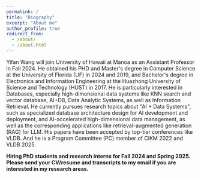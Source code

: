 ```yaml
---
permalink: /
title: "Biography"
excerpt: "About me"
author_profile: true
redirect_from: 
  - /about/
  - /about.html
---
```


Yifan Wang will join University of Hawaii at Manoa as an Assistant Professor in Fall 2024. He obtained his PHD and Master's degree in Computer Science at the University of Florida (UF) in 2024 and 2019, and Bachelor's degree in Electronics and Information Engineering at the Huazhong University of Science and Technology (HUST) in 2017. He is particularly interested in Databases, especially high-dimensional data systems like KNN search and vector database, AI+DB, Data Analytic Systems, as well as Information Retrieval. He currently pursues research topics about "AI + Data Systems", such as specialized database architecture design for AI development and deployment, and AI-accelerated high-dimensional data management, as well as the corresponding applications like retrieval-augmented generation (RAG) for LLM. His papers have been accepted by top-tier conferences like VLDB. And he is a Program Committee (PC) member of CIKM 2022 and VLDB 2025.

**Hiring PhD students and research interns for Fall 2024 and Spring 2025. Please send your CV/resume and transcripts to my email if you are interested in my research areas.**
